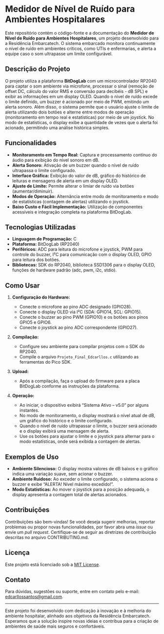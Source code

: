 # Medidor de Nível de Ruído para Ambientes Hospitalares

Este repositório contém o código-fonte e a documentação do **Medidor de Nível de Ruído para Ambientes Hospitalares**, um projeto desenvolvido para a Residência Embarcatech. O sistema embarcado monitora continuamente o nível de ruído em ambientes críticos, como UTIs e enfermarias, e alerta a equipe caso o som ultrapasse um limite configurável.

## Descrição do Projeto

O projeto utiliza a plataforma **BitDogLab** com um microcontrolador RP2040 para captar o som ambiente via microfone, processar o sinal (remoção de offset DC, cálculo do valor RMS e conversão para decibéis - dB SPL) e exibir as informações em um display OLED. Quando o nível de ruído excede o limite definido, um buzzer é acionado por meio de PWM, emitindo um alerta sonoro. Além disso, o sistema permite que o usuário ajuste o limite de alerta utilizando dois botões e alterne entre modos de operação (monitoramento em tempo real e estatísticas) por meio de um joystick. No modo de estatísticas, o display exibe a quantidade de vezes que o alerta foi acionado, permitindo uma análise histórica simples.

## Funcionalidades

- **Monitoramento em Tempo Real:** Captura e processamento contínuo do áudio para exibição do nível sonoro em dB.
- **Alerta Sonoro:** Ativação de um buzzer quando o nível de ruído ultrapassa o limite configurado.
- **Interface Gráfica:** Exibição do valor de dB, gráfico do histórico de leituras e mensagens de alerta em um display OLED.
- **Ajuste de Limite:** Permite alterar o limiar de ruído via botões (aumentar/diminuir).
- **Modos de Operação:** Alternância entre modo de monitoramento e modo de estatísticas (contagem de alertas) utilizando o joystick.
- **Baixo Custo e Fácil Implementação:** Utilização de componentes acessíveis e integração completa na plataforma BitDogLab.

## Tecnologias Utilizadas

- **Linguagem de Programação:** C
- **Plataforma:** BitDogLab (RP2040)
- **Periféricos:** ADC para leitura do microfone e joystick, PWM para controle do buzzer, I²C para comunicação com o display OLED, GPIO para leitura dos botões.
- **Bibliotecas:** SDK do RP2040, biblioteca SSD1306 para o display OLED, funções de hardware padrão (adc, pwm, i2c, stdio).

## Como Usar

1. **Configuração do Hardware:**  
   - Conecte o microfone ao pino ADC designado (GPIO28).  
   - Conecte o display OLED via I²C (SDA: GPIO14, SCL: GPIO15).  
   - Conecte o buzzer ao pino PWM (GPIO10) e os botões aos pinos GPIO5 e GPIO6.  
   - Conecte o joystick ao pino ADC correspondente (GPIO27).  

2. **Compilação:**  
   - Configure seu ambiente para compilar projetos com o SDK do RP2040.  
   - Compile o arquivo `Projeto_Final_Edcarllos.c` utilizando as ferramentas do Pico SDK.  

3. **Upload:**  
   - Após a compilação, faça o upload do firmware para a placa BitDogLab conforme as instruções da plataforma.  

4. **Operação:**  
   - Ao iniciar, o dispositivo exibirá “Sistema Ativo – v5.0” por alguns instantes.  
   - No modo de monitoramento, o display mostrará o nível atual de dB, um gráfico do histórico e o limite configurado.  
   - Quando o nível de ruído ultrapassar o limite, o buzzer será acionado e o display exibirá uma mensagem de alerta.  
   - Use os botões para ajustar o limite e o joystick para alternar para o modo estatísticas, onde será exibida a contagem de alertas.

## Exemplos de Uso

- **Ambiente Silencioso:** O display mostra valores de dB baixos e o gráfico indica uma variação suave, sem acionar o buzzer.
- **Ambiente Ruidoso:** Ao exceder o limite configurado, o sistema aciona o buzzer e exibe “ALERTA! Nível máximo excedido!”.
- **Modo Estatísticas:** Ao mover o joystick para a posição adequada, o display apresenta a contagem total de alertas acionados.

## Contribuições

Contribuições são bem-vindas! Se você deseja sugerir melhorias, reportar problemas ou propor novas funcionalidades, por favor abra uma _issue_ ou envie um _pull request_. Certifique-se de seguir as diretrizes de contribuição descritas no arquivo CONTRIBUTING.md.

## Licença

Este projeto está licenciado sob a [MIT License](LICENSE).

## Contato

Para dúvidas, sugestões ou suporte, entre em contato pelo e-mail: [edcarllossantos@gmail.com](mailto:edcarllossantos@gmail.com).

---

Este projeto foi desenvolvido com dedicação à inovação e à melhoria do ambiente hospitalar, alinhado aos objetivos da Residência Embarcatech. Esperamos que a solução inspire novas ideias e contribua para a criação de ambientes de saúde mais seguros e confortáveis.
